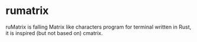 # rumatrix
ruMatrix is falling Matrix like characters program for terminal written in Rust, it is inspired (but not based on) cmatrix.
